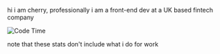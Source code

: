 hi i am cherry, professionally i am a front-end dev at a UK based fintech company

<!--START_SECTION:waka-->
![Code Time](http://img.shields.io/badge/Code%20Time-33%20hrs%2021%20mins-blue)


<!--END_SECTION:waka-->
note that these stats don't include what i do for work
